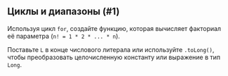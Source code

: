 ## Циклы и диапазоны (#1)

Используя цикл `for`, создайте функцию, которая вычисляет факториал её параметра (`n! = 1 * 2 * ... * n`).

Поставьте `L` в конце числового литерала или используйте `.toLong()`, чтобы преобразовать целочисленную константу или выражение в тип `Long`.